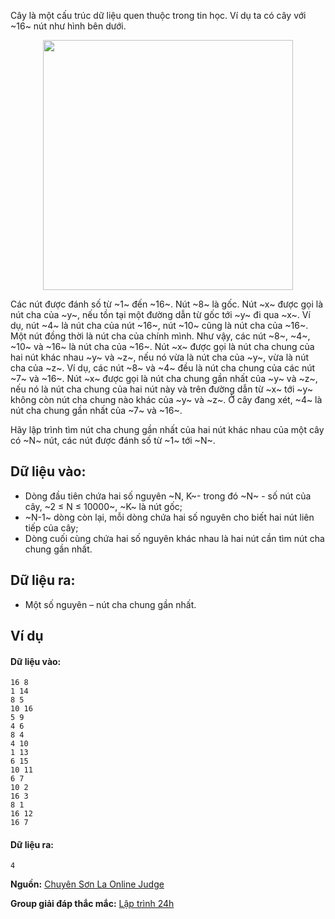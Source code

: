 Cây là một cấu trúc dữ liệu quen thuộc trong tin học. Ví dụ ta có cây với ~16~ nút như hình bên dưới.

<center><img src="/images/problems/693/ANCES.png" width="400px" /></center>

Các nút được đánh số từ ~1~ đến ~16~. Nút ~8~ là gốc. Nút ~x~ được gọi là nút cha của ~y~, nếu tồn tại một đường dẫn từ gốc tới ~y~ đi qua ~x~. Ví dụ, nút ~4~ là nút cha của nút ~16~, nút ~10~ cũng là nút cha của ~16~. Một nút đồng thời là nút cha của chính mình. Như vậy, các nút ~8~, ~4~, ~10~ và ~16~ là nút cha của ~16~. Nút ~x~ được gọi là nút cha chung của hai nút khác nhau ~y~ và ~z~, nếu nó vừa là nút cha của ~y~, vừa là nút cha của ~z~. Ví dụ, các nút ~8~ và ~4~ đều là nút cha chung của các nút ~7~ và ~16~. Nút ~x~ được gọi là nút cha chung gần nhất của ~y~ và ~z~, nếu nó là nút cha chung của hai nút này và trên đường dẫn từ ~x~ tới ~y~ không còn nút cha chung nào khác của ~y~ và ~z~. Ở cây đang xét, ~4~ là nút cha chung gần nhất của ~7~ và ~16~.

Hãy lập trình tìm nút cha chung gần nhất của hai nút khác nhau của một cây có ~N~ nút, các nút được đánh số từ ~1~ tới ~N~.

## Dữ liệu vào:
- Dòng đầu tiên chứa hai số nguyên ~N, K~- trong đó ~N~ - số nút của cây, ~2 ≤ N ≤ 10000~, ~K~ là nút gốc;
- ~N-1~ dòng còn lại, mỗi dòng chứa hai số nguyên cho biết hai nút liên tiếp của cây;
- Dòng cuối cùng chứa hai số nguyên khác nhau là hai nút cần tìm nút cha chung gần nhất.

## Dữ liệu ra:
- Một số nguyên – nút cha chung gần nhất.

## Ví dụ
#### Dữ liệu vào:
```
16 8
1 14
8 5
10 16
5 9
4 6
8 4
4 10
1 13
6 15
10 11
6 7
10 2
16 3
8 1
16 12
16 7
```

#### Dữ liệu ra:
```
4
```
**Nguồn:** [Chuyên Sơn La Online Judge](http://csloj.ddns.net/)

**Group giải đáp thắc mắc:** [Lập trình 24h](https://www.facebook.com/groups/1386904321519984)